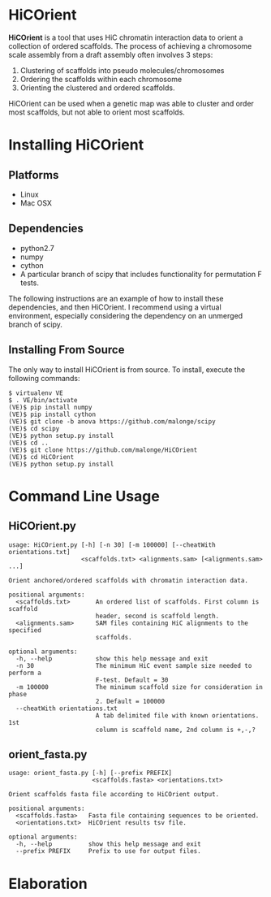 # HiCOrient

__HiCOrient__ is a tool that uses HiC chromatin interaction data to orient a collection of ordered scaffolds. The process of achieving a 
chromosome scale assembly from a draft assembly often involves 3 steps:

1. Clustering of scaffolds into pseudo molecules/chromosomes
2. Ordering the scaffolds within each chromosome
3. Orienting the clustered and ordered scaffolds.

HiCOrient can be used when a genetic map was able to cluster and order most scaffolds, but not able to orient most scaffolds.

# Installing HiCOrient
## Platforms

- Linux
- Mac OSX

## Dependencies

- python2.7
- numpy
- cython
- A particular branch of scipy that includes functionality for permutation F tests.

The following instructions are an example of how to install these dependencies,
and then HiCOrient. I recommend using a virtual environment, especially considering
the dependency on an unmerged branch of scipy.

## Installing From Source
The only way to install HiCOrient is from source. To install, execute the following commands:

```
$ virtualenv VE
$ . VE/bin/activate
(VE)$ pip install numpy
(VE)$ pip install cython
(VE)$ git clone -b anova https://github.com/malonge/scipy
(VE)$ cd scipy
(VE)$ python setup.py install
(VE)$ cd ..
(VE)$ git clone https://github.com/malonge/HiCOrient
(VE)$ cd HiCOrient
(VE)$ python setup.py install
```

# Command Line Usage
## HiCOrient.py
```
usage: HiCOrient.py [-h] [-n 30] [-m 100000] [--cheatWith orientations.txt]
                    <scaffolds.txt> <alignments.sam> [<alignments.sam> ...]

Orient anchored/ordered scaffolds with chromatin interaction data.

positional arguments:
  <scaffolds.txt>       An ordered list of scaffolds. First column is scaffold
                        header, second is scaffold length.
  <alignments.sam>      SAM files containing HiC alignments to the specified
                        scaffolds.

optional arguments:
  -h, --help            show this help message and exit
  -n 30                 The minimum HiC event sample size needed to perform a
                        F-test. Default = 30
  -m 100000             The minimum scaffold size for consideration in phase
                        2. Default = 100000
  --cheatWith orientations.txt
                        A tab delimited file with known orientations. 1st
                        column is scaffold name, 2nd column is +,-,?
```

## orient_fasta.py
```
usage: orient_fasta.py [-h] [--prefix PREFIX]
                       <scaffolds.fasta> <orientations.txt>

Orient scaffolds fasta file according to HiCOrient output.

positional arguments:
  <scaffolds.fasta>   Fasta file containing sequences to be oriented.
  <orientations.txt>  HiCOrient results tsv file.

optional arguments:
  -h, --help          show this help message and exit
  --prefix PREFIX     Prefix to use for output files.
```

# Elaboration

